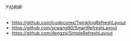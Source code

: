###### 下拉刷新

- https://github.com/lcodecorex/TwinklingRefreshLayout
- https://github.com/scwang90/SmartRefreshLayout
- https://github.com/dengzq/SimpleRefreshLayout
